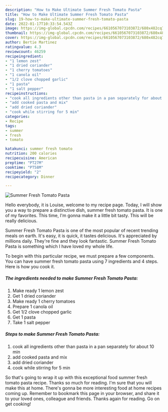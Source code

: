 ```yaml
---
description: "How to Make Ultimate Summer Fresh Tomato Pasta"
title: "How to Make Ultimate Summer Fresh Tomato Pasta"
slug: 19-how-to-make-ultimate-summer-fresh-tomato-pasta
date: 2022-01-17T10:33:54.543Z
image: https://img-global.cpcdn.com/recipes/6610567073103872/680x482cq70/summer-fresh-tomato-pasta-recipe-main-photo.jpg
thumbnail: https://img-global.cpcdn.com/recipes/6610567073103872/680x482cq70/summer-fresh-tomato-pasta-recipe-main-photo.jpg
cover: https://img-global.cpcdn.com/recipes/6610567073103872/680x482cq70/summer-fresh-tomato-pasta-recipe-main-photo.jpg
author: Bertie Martinez
ratingvalue: 4.3
reviewcount: 46259
recipeingredient:
- "1 lemon zest"
- "1 dried coriander"
- "1 cherry tomatoes"
- "1 canola oil"
- "1/2 clove chopped garlic"
- "1 pasta"
- "1 salt pepper"
recipeinstructions:
- "cook all ingredients other than pasta in a pan separately for about 10 min"
- "add cooked pasta and mix"
- "add dried coriander"
- "cook while stirring for 5 min"
categories:
- Recipe
tags:
- summer
- fresh
- tomato

katakunci: summer fresh tomato 
nutrition: 200 calories
recipecuisine: American
preptime: "PT27M"
cooktime: "PT58M"
recipeyield: "2"
recipecategory: Dinner

---
```



![Summer Fresh Tomato Pasta](https://img-global.cpcdn.com/recipes/6610567073103872/680x482cq70/summer-fresh-tomato-pasta-recipe-main-photo.jpg)

Hello everybody, it is Louise, welcome to my recipe page. Today, I will show you a way to prepare a distinctive dish, summer fresh tomato pasta. It is one of my favorites. This time, I'm gonna make it a little bit tasty. This will be really delicious.

Summer Fresh Tomato Pasta is one of the most popular of recent trending meals on earth. It's easy, it is quick, it tastes delicious. It's appreciated by millions daily. They're fine and they look fantastic. Summer Fresh Tomato Pasta is something which I have loved my whole life.




To begin with this particular recipe, we must prepare a few components. You can have summer fresh tomato pasta using 7 ingredients and 4 steps. Here is how you cook it.

<!--inarticleads1-->

##### The ingredients needed to make Summer Fresh Tomato Pasta:

1. Make ready 1 lemon zest
1. Get 1 dried coriander
1. Make ready 1 cherry tomatoes
1. Prepare 1 canola oil
1. Get 1/2 clove chopped garlic
1. Get 1 pasta
1. Take 1 salt pepper




<!--inarticleads2-->

##### Steps to make Summer Fresh Tomato Pasta:

1. cook all ingredients other than pasta in a pan separately for about 10 min
1. add cooked pasta and mix
1. add dried coriander
1. cook while stirring for 5 min




So that's going to wrap it up with this exceptional food summer fresh tomato pasta recipe. Thanks so much for reading. I'm sure that you will make this at home. There's gonna be more interesting food at home recipes coming up. Remember to bookmark this page in your browser, and share it to your loved ones, colleague and friends. Thanks again for reading. Go on get cooking!
